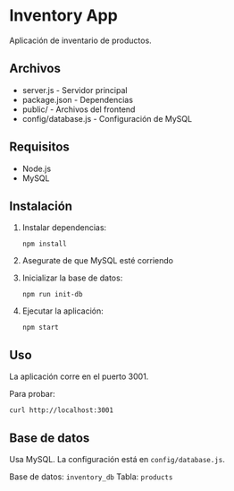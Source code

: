 # Inventory App

Aplicación de inventario de productos.

## Archivos

- server.js - Servidor principal
- package.json - Dependencias
- public/ - Archivos del frontend
- config/database.js - Configuración de MySQL

## Requisitos

- Node.js
- MySQL

## Instalación

1. Instalar dependencias:
   ```
   npm install
   ```

2. Asegurate de que MySQL esté corriendo

3. Inicializar la base de datos:
   ```
   npm run init-db
   ```

4. Ejecutar la aplicación:
   ```
   npm start
   ```

## Uso

La aplicación corre en el puerto 3001.

Para probar:
```
curl http://localhost:3001
```

## Base de datos

Usa MySQL. La configuración está en `config/database.js`.

Base de datos: `inventory_db`
Tabla: `products`
